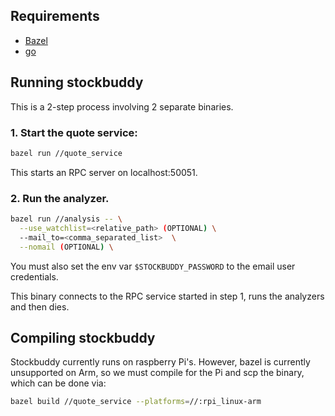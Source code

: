 ## Requirements

* [Bazel](https://docs.bazel.build/versions/master/install.html)
* [go](https://golang.org/doc/install)

## Running stockbuddy
This is a 2-step process involving 2 separate binaries.

### 1. Start the quote service:

```sh
bazel run //quote_service
```

This starts an RPC server on localhost:50051.

### 2. Run the analyzer.

```sh
bazel run //analysis -- \
  --use_watchlist=<relative_path> (OPTIONAL) \
  --mail_to=<comma_separated_list>  \
  --nomail (OPTIONAL) \
```

You must also set the env var `$STOCKBUDDY_PASSWORD` to the email user credentials.

This binary connects to the RPC service started in step 1, runs the analyzers
and then dies.

## Compiling stockbuddy
Stockbuddy currently runs on raspberry Pi's. However, bazel is currently
unsupported on Arm, so we must compile for the Pi and scp the binary,
which can be done via:

```sh
bazel build //quote_service --platforms=//:rpi_linux-arm
```
